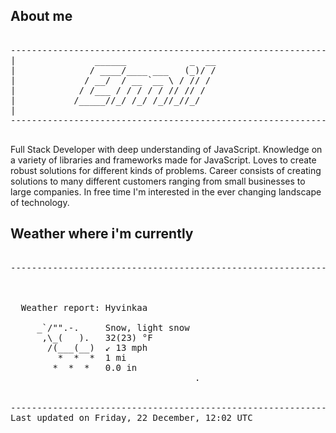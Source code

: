 ## About me

<pre>

--------------------------------------------------------------------------------------
|			    ______            _  __
|			   / ____/____ ___   (_)/ /
|			  / __/  / __ `__ \ / // / 
|			 / /___ / / / / / // // /  
|			/_____//_/ /_/ /_//_//_/   
|                           
--------------------------------------------------------------------------------------

</pre>

Full Stack Developer with deep understanding of JavaScript. Knowledge on a variety of libraries and frameworks made for JavaScript. Loves to create robust solutions for different kinds of problems. Career consists of creating solutions to many different customers ranging from small businesses to large companies. In free time I'm interested in the ever changing landscape of technology. 



## Weather where i'm currently  

<pre>

--------------------------------------------------------------------------------------


 
  Weather report: Hyvinkaa  
    
     _`/"".-.     Snow, light snow  
      ,\_(   ).   32(23) °F  
       /(___(__)  ↙ 13 mph  
         *  *  *  1 mi  
        *  *  *   0.0 in  
                                   .


--------------------------------------------------------------------------------------
Last updated on Friday, 22 December, 12:02 UTC
</pre>
